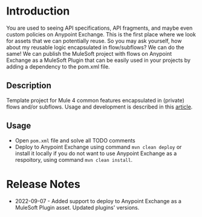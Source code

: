 # Introduction

You are used to seeing API specifications, API fragments, and maybe even custom policies on Anypoint Exchange. This is the first place where we look for assets that we can potentially reuse. So you may ask yourself, how about my reusable logic encapsulated in flow/subflows? We can do the same! We can publish the MuleSoft project with flows on Anypoint Exchange as a MuleSoft Plugin that can be easily used in your projects by adding a dependency to the pom.xml file. 

## Description
Template project for Mule 4 common features encapsulated in (private) flows and/or subflows.
Usage and development is described in this [article](https://ambassadorpatryk.com/2018/08/sharing-flows/).

## Usage
- Open `pom.xml` file and solve all TODO comments
- Deploy to Anypoint Exchange using command `mvn clean deploy` or install it locally if you do not want to use Anypoint Exchange as a respoitory, using command `mvn clean install`.


# Release Notes
- 2022-09-07 - Added support to deploy to Anypoint Exchange as a MuleSoft Plugin asset. Updated plugins' versions.